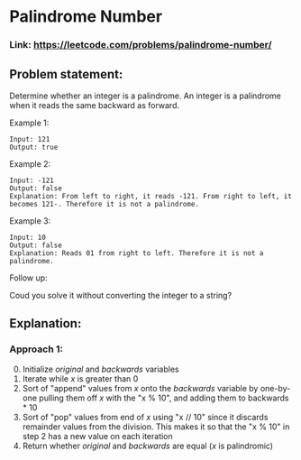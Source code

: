 # Palindrome Number

### Link: https://leetcode.com/problems/palindrome-number/

## Problem statement:

Determine whether an integer is a palindrome. An integer is a palindrome when it reads the same backward as forward.

Example 1:

```
Input: 121
Output: true
```

Example 2:

```
Input: -121
Output: false
Explanation: From left to right, it reads -121. From right to left, it becomes 121-. Therefore it is not a palindrome.
```

Example 3:

```
Input: 10
Output: false
Explanation: Reads 01 from right to left. Therefore it is not a palindrome.
```

Follow up:

Coud you solve it without converting the integer to a string?

## Explanation:

### Approach 1:

0. Initialize _original_ and _backwards_ variables
1. Iterate while _x_ is greater than 0
2. Sort of "append" values from _x_ onto the _backwards_ variable by one-by-one pulling them off _x_ with the "x % 10", and adding them to backwards \* 10
3. Sort of "pop" values from end of _x_ using "x // 10" since it discards remainder values from the division. This makes it so that the "x % 10" in step 2 has a new value on each iteration
4. Return whether _original_ and _backwards_ are equal (_x_ is palindromic)
